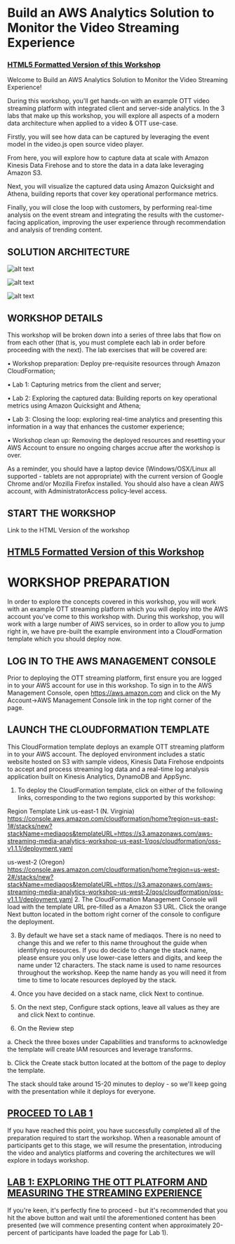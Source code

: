 # Build an AWS Analytics Solution to Monitor the Video Streaming Experience

### [HTML5 Formatted Version of this Workshop](https://aws-streaming-media-analytics-workshop.s3.amazonaws.com/lab1_eifjccfundrutdlnbulhdfcrkiflhjbunfcjiffdlkvf.html)

Welcome to Build an AWS Analytics Solution to Monitor the Video Streaming Experience!

During this workshop, you'll get hands-on with an example OTT video streaming platform with integrated client and server-side analytics. In the 3 labs that make up this workshop, you will explore all aspects of a modern data architecture when applied to a video & OTT use-case.

Firstly, you will see how data can be captured by leveraging the event model in the video.js open source video player.

From here, you will explore how to capture data at scale with Amazon Kinesis Data Firehose and to store the data in a data lake leveraging Amazon S3.

Next, you will visualize the captured data using Amazon Quicksight and Athena, building reports that cover key operational performance metrics.

Finally, you will close the loop with customers, by performing real-time analysis on the event stream and integrating the results with the customer-facing application, improving the user experience through recommendation and analysis of trending content.

## SOLUTION ARCHITECTURE

![alt text](images/arch1.png "Architecture - ingest pipeline")

![alt text](images/arch2.png "Architecture")

![alt text](images/arch3.png "Architecture")


## WORKSHOP DETAILS
This workshop will be broken down into a series of three labs that flow on from each other (that is, you must complete each lab in order before proceeding with the next). The lab exercises that will be covered are:

• Workshop preparation: Deploy pre-requisite resources through Amazon CloudFormation;

• Lab 1: Capturing metrics from the client and server;

• Lab 2: Exploring the captured data: Building reports on key operational metrics using Amazon Quicksight and Athena;

• Lab 3: Closing the loop: exploring real-time analytics and presenting this information in a way that enhances the customer experience;

• Workshop clean up: Removing the deployed resources and resetting your AWS Account to ensure no ongoing charges accrue after the workshop is over.

As a reminder, you should have a laptop device (Windows/OSX/Linux all supported - tablets are not appropriate) with the current version of Google Chrome and/or Mozilla Firefox installed. You should also have a clean AWS account, with AdministratorAccess policy-level access.

## START THE WORKSHOP

Link to the HTML Version of the workshop

## [HTML5 Formatted Version of this Workshop]([LAB2.md](https://aws-streaming-media-analytics-workshop.s3.amazonaws.com/lab1_eifjccfundrutdlnbulhdfcrkiflhjbunfcjiffdlkvf.html))

# WORKSHOP PREPARATION

In order to explore the concepts covered in this workshop, you will work with an example OTT streaming platform which you will deploy into the AWS account you've come to this workshop with. During this workshop, you will work with a large number of AWS services, so in order to allow you to jump right in, we have pre-built the example environment into a CloudFormation template which you should deploy now.

## LOG IN TO THE AWS MANAGEMENT CONSOLE
Prior to deploying the OTT streaming platform, first ensure you are logged in to your AWS account for use in this workshop. To sign in to the AWS Management Console, open https://aws.amazon.com and click on the My Account->AWS Management Console link in the top right corner of the page.

## LAUNCH THE CLOUDFORMATION TEMPLATE
This CloudFormation template deploys an example OTT streaming platform in to your AWS account. The deployed environment includes a static website hosted on S3 with sample videos, Kinesis Data Firehose endpoints to accept and process streaming log data and a real-time log analysis application built on Kinesis Analytics, DynamoDB and AppSync.

1. To deploy the CloudFormation template, click on either of the following links, corresponding to the two regions supported by this workshop:

Region	Template Link
us-east-1 (N. Virginia)	https://console.aws.amazon.com/cloudformation/home?region=us-east-1#/stacks/new?stackName=mediaqos&templateURL=https://s3.amazonaws.com/aws-streaming-media-analytics-workshop-us-east-1/qos/cloudformation/oss-v1.1.1/deployment.yaml

us-west-2 (Oregon)	https://console.aws.amazon.com/cloudformation/home?region=us-west-2#/stacks/new?stackName=mediaqos&templateURL=https://s3.amazonaws.com/aws-streaming-media-analytics-workshop-us-west-2/qos/cloudformation/oss-v1.1.1/deployment.yaml
2. The CloudFormation Management Console will load with the template URL pre-filled as a Amazon S3 URL. Click the orange Next button located in the bottom right corner of the console to configure the deployment.

3. By default we have set a stack name of mediaqos. There is no need to change this and we refer to this name throughout the guide when identifying resources. If you do decide to change the stack name, please ensure you only use lower-case letters and digits, and keep the name under 12 characters. The stack name is used to name resources throughout the workshop. Keep the name handy as you will need it from time to time to locate resources deployed by the stack.

3. Once you have decided on a stack name, click Next to continue.

4. On the next step, Configure stack options, leave all values as they are and click Next to continue.

5. On the Review step

a. Check the three boxes under Capabilities and transforms to acknowledge the template will create IAM resources and leverage transforms.

b. Click the Create stack button located at the bottom of the page to deploy the template.

The stack should take around 15-20 minutes to deploy - so we'll keep going with the presentation while it deploys for everyone.

## [PROCEED TO LAB 1](LAB1.md)
If you have reached this point, you have successfully completed all of the preparation required to start the workshop. When a reasonable amount of participants get to this stage, we will resume the presentation, introducing the video and analytics platforms and covering the architectures we will explore in todays workshop.

## [LAB 1: EXPLORING THE OTT PLATFORM AND MEASURING THE STREAMING EXPERIENCE](LAB1.md)
   
If you're keen, it's perfectly fine to proceed - but it's recommended that you hit the above button and wait until the aforementioned content has been presented (we will commence presenting content when approximately 20-percent of participants have loaded the page for Lab 1).
